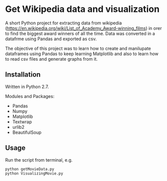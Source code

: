 # Get Wikipedia data and visualization

A short Python project for extracting data from wikipedia (https://en.wikipedia.org/wiki/List_of_Academy_Award-winning_films) in orer to find the biggest award winners of all the time.
Data was converted in a datafrme using Pandas and exported as csv.

The objective of this project was to learn how to create and manilupate dataframes using Pandas to keep learning Matplotlib and also to learn how to read csv files and generate graphs from it.

## Installation

Written in Python 2.7. 

Modules and Packages:

* Pandas
* Numpy
* Matplotlib
* Textwrap
* urlib2
* BeautifulSoup

## Usage

Run the script from terminal, e.g.

```bash
python getMovieData.py
python VisualizingMovie.py
```

